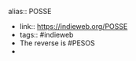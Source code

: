 ---
---

alias:: POSSE

- link:: https://indieweb.org/POSSE
- tags:: #indieweb
- The reverse is #PESOS
-